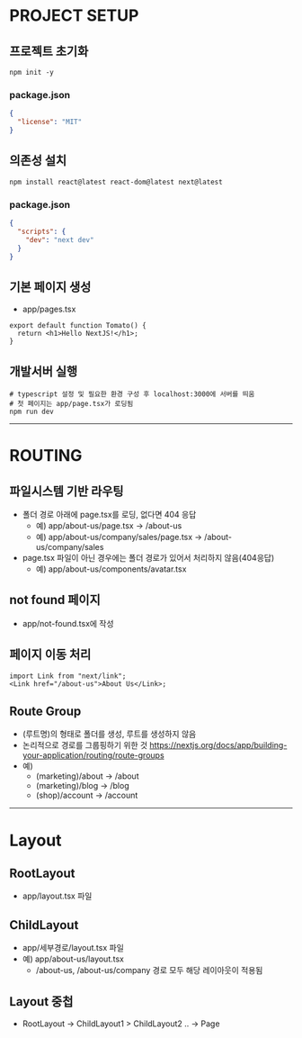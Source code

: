 # PROJECT SETUP

## 프로젝트 초기화

```shell
npm init -y
```

### package.json

```json
{
  "license": "MIT"
}
```

## 의존성 설치

```shell
npm install react@latest react-dom@latest next@latest
```

### package.json

```json
{
  "scripts": {
    "dev": "next dev"
  }
}
```

## 기본 페이지 생성

- app/pages.tsx

```tsx
export default function Tomato() {
  return <h1>Hello NextJS!</h1>;
}
```

## 개발서버 실행

```shell
# typescript 설정 및 필요한 환경 구성 후 localhost:3000에 서버를 띄움
# 첫 페이지는 app/page.tsx가 로딩됨
npm run dev
```

---

# ROUTING

## 파일시스템 기반 라우팅

- 폴더 경로 아래에 page.tsx를 로딩, 없다면 404 응답
  - 예) app/about-us/page.tsx -> /about-us
  - 예) app/about-us/company/sales/page.tsx -> /about-us/company/sales
- page.tsx 파일이 아닌 경우에는 폴더 경로가 있어서 처리하지 않음(404응답)
  - 예) app/about-us/components/avatar.tsx

## not found 페이지

- app/not-found.tsx에 작성

## 페이지 이동 처리

```tsx
import Link from "next/link";
<Link href="/about-us">About Us</Link>;
```

## Route Group

- (루트명)의 형태로 폴더를 생성, 루트를 생성하지 않음
- 논리적으로 경로를 그룹핑하기 위한 것
  https://nextjs.org/docs/app/building-your-application/routing/route-groups
- 예)
  - (marketing)/about -> /about
  - (marketing)/blog -> /blog
  - (shop)/account -> /account

---

# Layout

## RootLayout

- app/layout.tsx 파일

## ChildLayout

- app/세부경로/layout.tsx 파일
- 예) app/about-us/layout.tsx
  - /about-us, /about-us/company 경로 모두 해당 레이아웃이 적용됨

## Layout 중첩

- RootLayout -> ChildLayout1 > ChildLayout2 .. -> Page
